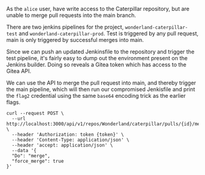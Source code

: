 As the `alice` user, have write access to the Caterpillar repository, but are unable to merge pull requests into the main branch.

There are two jenkins pipelines for the project, `wonderland-caterpillar-test` and `wonderland-caterpillar-prod`. Test is triggered by any pull request, main is only triggered by successful merges into main.

Since we can push an updated Jenkinsfile to the repository and trigger the test pipeline, it's fairly easy to dump out the environment present on the Jenkins builder. Doing so reveals a Gitea token which has access to the Gitea API.

We can use the API to merge the pull request into main, and thereby trigger the main pipeline, which will then run our compromised Jenkisfile and print the `flag2` credential using the same `base64` encoding trick as the earlier flags.

```
curl --request POST \
  --url http://localhost:3000/api/v1/repos/Wonderland/caterpillar/pulls/{id}/merge \
  --header 'Authorization: token {token}' \
  --header 'Content-Type: application/json' \
  --header 'accept: application/json' \
  --data '{
  "Do": "merge",
  "force_merge": true
}'
```



